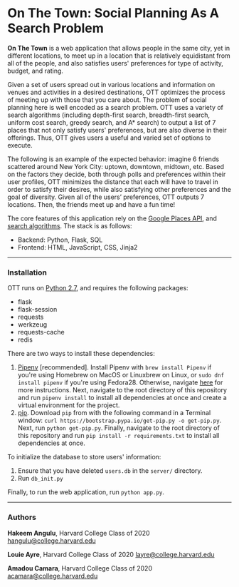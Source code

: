 # On The Town: Social Planning As A Search Problem

**On The Town** is a web application that allows people in the same city, yet in different locations, to meet up in a location that is relatively equidistant from all of the people, and also satisfies users' preferences for type of activity, budget, and rating.

Given a set of users spread out in various locations and information on venues and activities in a desired destinations, OTT optimizes the process of meeting up with those that you care about. The problem of social planning here is well encoded as a search problem. OTT uses a variety of search algorithms (including depth-first search, breadth-first search, uniform cost search, greedy search, and A* search) to output a list of 7 places that not only satisfy users' preferences, but are also diverse in their offerings. Thus, OTT gives users a useful and varied set of options to execute.

The following is an example of the expected behavior: imagine 6 friends scattered around New York City: uptown, downtown, midtown, etc. Based on the factors they decide, both through polls and preferences within their user profiles, OTT minimizes the distance that each will have to travel in order to satisfy their desires, while also satisfying other preferences and the goal of diversity. Given all of the users’ preferences, OTT outputs 7 locations. Then, the friends meet up and have a fun time!

The core features of this application rely on the [Google Places API](https://developers.google.com/places/web-service/intro), and [search algorithms](https://en.wikipedia.org/wiki/Search_algorithm). The stack is as follows:

* Backend: Python, Flask, SQL
* Frontend: HTML, JavaScript, CSS, Jinja2

***

### Installation

OTT runs on [Python 2.7](https://www.python.org/download/releases/2.7/), and requires the following packages:
* flask
* flask-session
* requests
* werkzeug
* requests-cache
* redis

There are two ways to install these dependencies:
1. [Pipenv](https://pipenv.readthedocs.io/) [recommended]. Install Pipenv with `brew install Pipenv` if you're using Homebrew on MacOS or Linuxbrew on Linux, or `sudo dnf install pipenv` if you're using Fedora28. Otherwise, navigate [here](https://pipenv.readthedocs.io/en/latest/install/#installing-pipenv) for more instructions. Next, navigate to the root directory of this repository and run `pipenv install` to install all dependencies at once and create a virtual environment for the project.
2. [pip](https://pip.pypa.io/en/stable/#). Download `pip` from with the following command in a Terminal window: `curl https://bootstrap.pypa.io/get-pip.py -o get-pip.py`. Next, run `python get-pip.py`. Finally, navigate to the root directory of this repository and run `pip install -r requirements.txt` to install all dependencies at once.

To initialize the database to store users' information:
1. Ensure that you have deleted `users.db` in the `server/` directory.
2. Run `db_init.py`

Finally, to run the web application, run `python app.py`.

***

### Authors
**Hakeem Angulu**, Harvard College Class of 2020
[hangulu@college.harvard.edu](mailto:hangulu@college.harvard.edu)

**Louie Ayre**, Harvard College Class of 2020
[layre@college.harvard.edu](mailto:layre@college.harvard.edu)

**Amadou Camara**, Harvard College Class of 2020
[acamara@college.harvard.edu](mailto:acamara@college.harvard.edu)

